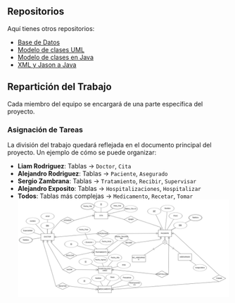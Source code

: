 ##  Repositorios 
Aquí tienes otros repositorios:
- [Base de Datos](https://github.com/Proyecto1k2024Grupo6/Base-de-datos) 
- [Modelo de clases UML](https://github.com/Proyecto1k2024Grupo6/Modelo-de-Clases-UML) 
- [Modelo de clases en Java](https://github.com/Proyecto1k2024Grupo6/Modelo-de-Clases-en-JAVA) 
- [XML y Jason a Java](https://github.com/Proyecto1k2024Grupo6/XML-y-Jason-a-Java)

## Repartición del Trabajo

Cada miembro del equipo se encargará de una parte específica del proyecto. 

###  **Asignación de Tareas**
La división del trabajo quedará reflejada en el documento principal del proyecto. Un ejemplo de cómo se puede organizar:

- **Liam Rodriguez**: Tablas → `Doctor`, `Cita`
- **Alejandro Rodriguez**: Tablas → `Paciente`, `Asegurado`
- **Sergio Zambrana**: Tablas → `Tratamiento`, `Recibir`, `Supervisar`
- **Alejandro Exposito**: Tablas → `Hospitalizaciones`, `Hospitalizar`
- **Todos**: Tablas más complejas → `Medicamento`, `Recetar`, `Tomar`  
![img.png](img.png)
